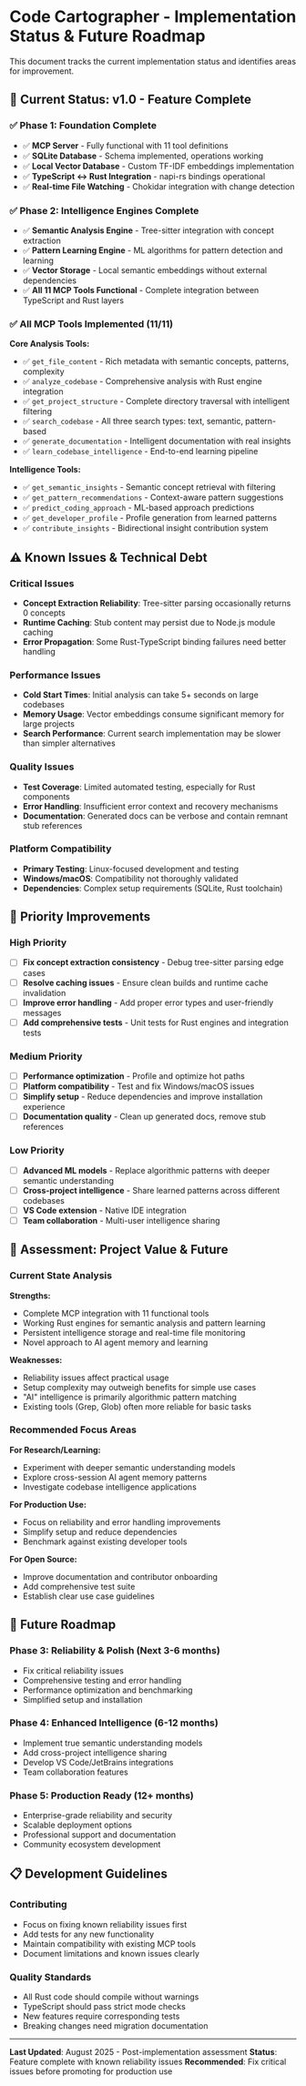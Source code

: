 # Code Cartographer - Implementation Status & Future Roadmap

This document tracks the current implementation status and identifies areas for improvement.

## 🎯 Current Status: v1.0 - Feature Complete

### ✅ Phase 1: Foundation Complete
- ✅ **MCP Server** - Fully functional with 11 tool definitions
- ✅ **SQLite Database** - Schema implemented, operations working  
- ✅ **Local Vector Database** - Custom TF-IDF embeddings implementation
- ✅ **TypeScript ↔ Rust Integration** - napi-rs bindings operational
- ✅ **Real-time File Watching** - Chokidar integration with change detection

### ✅ Phase 2: Intelligence Engines Complete
- ✅ **Semantic Analysis Engine** - Tree-sitter integration with concept extraction
- ✅ **Pattern Learning Engine** - ML algorithms for pattern detection and learning
- ✅ **Vector Storage** - Local semantic embeddings without external dependencies
- ✅ **All 11 MCP Tools Functional** - Complete integration between TypeScript and Rust layers

### ✅ All MCP Tools Implemented (11/11)

**Core Analysis Tools:**
- ✅ `get_file_content` - Rich metadata with semantic concepts, patterns, complexity
- ✅ `analyze_codebase` - Comprehensive analysis with Rust engine integration
- ✅ `get_project_structure` - Complete directory traversal with intelligent filtering
- ✅ `search_codebase` - All three search types: text, semantic, pattern-based
- ✅ `generate_documentation` - Intelligent documentation with real insights
- ✅ `learn_codebase_intelligence` - End-to-end learning pipeline

**Intelligence Tools:**
- ✅ `get_semantic_insights` - Semantic concept retrieval with filtering
- ✅ `get_pattern_recommendations` - Context-aware pattern suggestions
- ✅ `predict_coding_approach` - ML-based approach predictions
- ✅ `get_developer_profile` - Profile generation from learned patterns
- ✅ `contribute_insights` - Bidirectional insight contribution system

## ⚠️ Known Issues & Technical Debt

### Critical Issues
- **Concept Extraction Reliability**: Tree-sitter parsing occasionally returns 0 concepts
- **Runtime Caching**: Stub content may persist due to Node.js module caching
- **Error Propagation**: Some Rust-TypeScript binding failures need better handling

### Performance Issues
- **Cold Start Times**: Initial analysis can take 5+ seconds on large codebases
- **Memory Usage**: Vector embeddings consume significant memory for large projects
- **Search Performance**: Current search implementation may be slower than simpler alternatives

### Quality Issues  
- **Test Coverage**: Limited automated testing, especially for Rust components
- **Error Handling**: Insufficient error context and recovery mechanisms
- **Documentation**: Generated docs can be verbose and contain remnant stub references

### Platform Compatibility
- **Primary Testing**: Linux-focused development and testing
- **Windows/macOS**: Compatibility not thoroughly validated
- **Dependencies**: Complex setup requirements (SQLite, Rust toolchain)

## 🔧 Priority Improvements

### High Priority
- [ ] **Fix concept extraction consistency** - Debug tree-sitter parsing edge cases
- [ ] **Resolve caching issues** - Ensure clean builds and runtime cache invalidation
- [ ] **Improve error handling** - Add proper error types and user-friendly messages
- [ ] **Add comprehensive tests** - Unit tests for Rust engines and integration tests

### Medium Priority  
- [ ] **Performance optimization** - Profile and optimize hot paths
- [ ] **Platform compatibility** - Test and fix Windows/macOS issues
- [ ] **Simplify setup** - Reduce dependencies and improve installation experience
- [ ] **Documentation quality** - Clean up generated docs, remove stub references

### Low Priority
- [ ] **Advanced ML models** - Replace algorithmic patterns with deeper semantic understanding
- [ ] **Cross-project intelligence** - Share learned patterns across different codebases
- [ ] **VS Code extension** - Native IDE integration
- [ ] **Team collaboration** - Multi-user intelligence sharing

## 🎯 Assessment: Project Value & Future

### Current State Analysis
**Strengths:**
- Complete MCP integration with 11 functional tools
- Working Rust engines for semantic analysis and pattern learning
- Persistent intelligence storage and real-time file monitoring
- Novel approach to AI agent memory and learning

**Weaknesses:**
- Reliability issues affect practical usage
- Setup complexity may outweigh benefits for simple use cases
- "AI" intelligence is primarily algorithmic pattern matching
- Existing tools (Grep, Glob) often more reliable for basic tasks

### Recommended Focus Areas

**For Research/Learning:**
- Experiment with deeper semantic understanding models
- Explore cross-session AI agent memory patterns
- Investigate codebase intelligence applications

**For Production Use:**
- Focus on reliability and error handling improvements
- Simplify setup and reduce dependencies
- Benchmark against existing developer tools

**For Open Source:**
- Improve documentation and contributor onboarding
- Add comprehensive test suite
- Establish clear use case guidelines

## 🔮 Future Roadmap

### Phase 3: Reliability & Polish (Next 3-6 months)
- Fix critical reliability issues
- Comprehensive testing and error handling
- Performance optimization and benchmarking
- Simplified setup and installation

### Phase 4: Enhanced Intelligence (6-12 months)
- Implement true semantic understanding models
- Add cross-project intelligence sharing
- Develop VS Code/JetBrains integrations
- Team collaboration features

### Phase 5: Production Ready (12+ months)
- Enterprise-grade reliability and security
- Scalable deployment options
- Professional support and documentation
- Community ecosystem development

## 📋 Development Guidelines

### Contributing
- Focus on fixing known reliability issues first
- Add tests for any new functionality
- Maintain compatibility with existing MCP tools
- Document limitations and known issues clearly

### Quality Standards
- All Rust code should compile without warnings
- TypeScript should pass strict mode checks
- New features require corresponding tests
- Breaking changes need migration documentation

---

**Last Updated**: August 2025 - Post-implementation assessment
**Status**: Feature complete with known reliability issues
**Recommended**: Fix critical issues before promoting for production use